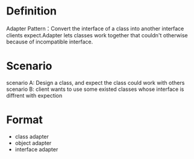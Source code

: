 # Definition
Adapter Pattern：Convert the interface of a class into another interface clients expect.Adapter lets classes work together that couldn't otherwise because of incompatible interface.

# Scenario
scenario A: Design a class, and expect the class could work with others  
scenario B: client wants to use some existed classes whose interface is diffrent with expection

# Format
+ class adapter
+ object adapter
+ interface adapter